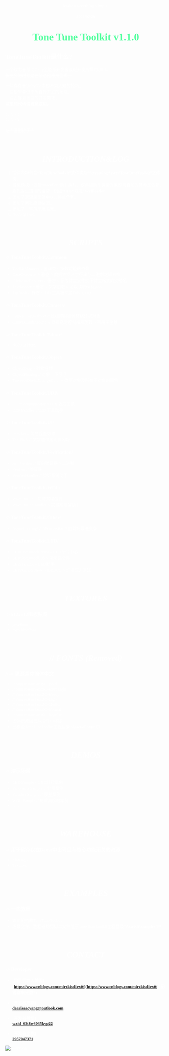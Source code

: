 <font face="STHeiti" size=2 color=#FFFFFF>

#### <center><font size=2>Make Everything Simple.</font></center>
#### <center><font size=2>2021/07/29</font></center>
# <center><font color="#54FF9F" size=6>**Tone Tune Toolkit v1.1.0**</font></center>
## ToneTuneToolkit是什么?
一个致力于帮助Unity全能系开发者减轻开发负担的项目。</br>
<s>但更多的时候是在帮助程序员偷懒。</s></br>

一些存在于Unity/C#中却不为人知的技巧。</br>
一些很简单但不想自行开发的功能。</br>
一些古怪且迷惑的开发需求。</br>
<strong>这里的代码请随意取用。</strong></br>
</br>
<kbd>Ctrl</kbd> + <kbd>C</kbd></br>
<kbd>Ctrl</kbd> + <kbd>V</kbd></br>
</br>
<s>哈！逮到你了！</s></br>

</br>

# <center>*INTRODUCTION&LOG*</center>
1. 插件内容包含“<strong>ToneTuneToolkit</strong>”文件夹及“<strong>StreamingAssets/ToneTuneToolkit</strong>”文件夹。
2. 当某模块中包含“**Handler**”助手类时，仅添加助手类至对象即可自动为其添加依赖。避免发生错误的组装。例如“**UDP**”以及“**Verification**”。
3. 添加了思源雅黑简中OTF格式全套。
4. 添加了两张简易贴图。
5. 添加了一些演示用场景。
6. Nothing here.

</br>

# <center>*SCRIPTS*</center>
### -> ToneTuneToolkit.Common/
* ToolkitManager // 管理类 // 多数功能的依赖
* DataConverter // 静态 // 数据转换 // 字符串与二进制之间转换
* FileNameCapturer // 静态 // 获取特定文件夹下特定格式的文件名
* TextLoader // 静态 // 文字加载 // 可以读取txt及json
* TipTools // 静态 // TTT工具箱专属Debug.Log

### -> ToneTuneToolkit.Camera/
* CameraFocusObject // 鼠标控制物体环绕注视对象
* CameraLookAround // 鼠标拖动控制相机旋转 // 可用于全景

### -> ToneTuneToolkit.Editor/
* Nothing Here.

### -> ToneTuneToolkit.Object/
* ObjectDrag // 对象拖拽
* ObjectFloating // 对象上下漂浮
* TraverseObejctChangeColor // 改变对象及所有子对象的颜色

### -> ToneTuneToolkit.UDP/
* UDPCommunicator // UDP收发工具
* UDPHandler // UDP工具助手

### -> ToneTuneToolkit.UI/
* Parallax // 简易视差效果
* TextFlick // 文字通过透明度闪烁

### -> ToneTuneToolkit.Verification/
* AntiVerifier // 反向验证器 // 二进制
* Verifier // 验证器
* VerifierHandler // 验证系统助手

### -> ToneTuneToolkit.WOL/
* WakeOnLan // 局域网唤醒器
* WakeOnLanHandler // 局域网唤醒助手

### -> ToneTuneToolkit.Other/
* AsyncLoadingWithProcessBar // 加载场景进度条

### -> ToneTuneToolkit.LED/
* LEDCommandCenter // LED命令中心
* LEDCommandHub // 凌恩指令集
* LEDHandler // LED助手
* LEDNuclearShow // DEBUG // 灯带压力测试

</br>

# <center>*TEXTURES*</center>
### -> 512x512地板贴图
* grayfloor
* royalbluefloor

</br>

# <center>// *FONTS (Removed)*</center>
### // -> 思源黑体简体中文
* // SourceHanSansSC-Bold
* // SourceHanSansSC-ExtraLight
* // SourceHanSansSC-Heavy
* // SourceHanSansSC-Light
* // SourceHanSansSC-Medium
* // SourceHanSansSC-Normal
* // SourceHanSansSC-Regular
* 因体积原因已从插件中移除
* 已移至ToneTuneToolkit工程目录“<strong>Assets/Fonts</strong>”中

</br>

# <center>*DEMOS*</center>
### -> 演示场景
* LED Sample // LED灯控案例
* Panorama Sample // 全景案例
* Parallax Sample // 视差案例
* WOL Sample // 局域网唤醒案例
* ……

</br>

# <center>*WAREHOUSE*</center>
### -> 用于储存仅在Demo中出现且与核心功能无关的资源
* Materials
* Textures

</br>

# <center>*EXAMPLES*</center>
### -> 一些教程
* 该功能依赖ToneTuneToolkit
* 场景文件、教程辅助用脚本文件位于ToneTuneToolkit工程目录“<strong>Assets/Examples</strong>”中

</br>

# <center>*CONTACT*</center>
### -> Developer
* **[团队代言人博客]**</br>
  **[https://www.cnblogs.com/mirzkisd1ex0/](https://www.cnblogs.com/mirzkisd1ex0/ "记得常来光顾")**
  </br>

* **[开发者邮箱]**</br>
  **[dearisaacyang@outlook.com](https://outlook.live.com/ "欢迎来信联系")**
  </br>

* **[开发者微信]**</br>
  **[wxid_63t8w3035kvp22](https://weixin.qq.com/ "来啊交流啊")**
  </br>

* **[开发者企鹅]**</br>
  **[2957047371](https://im.qq.com/ "来啊交流啊")**
  </br>

![isaacyang](Cache/profile.png)

</font>